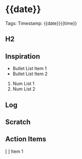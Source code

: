 # {{date}}

Tags: 
Timestamp: {{date}}{{time}}

## H2

## Inspiration
- Bullet List Item 1
- Bullet List Item 2

1. Num List 1
2. Num List 2 

## Log


## Scratch


## Action Items
[ ] Item 1
